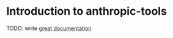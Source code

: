# Introduction to anthropic-tools

TODO: write [great documentation](http://jacobian.org/writing/what-to-write/)
